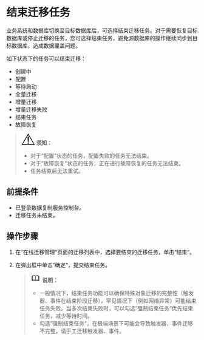 # 结束迁移任务<a name="drs_03_0004"></a>

业务系统和数据库切换至目标数据库后，可选择结束迁移任务。对于需要恢复目标数据库或停止迁移的任务，您可选择结束任务，避免源数据库的操作继续同步到目标数据库，造成数据覆盖问题。

如下状态下的任务可以结束迁移：

-   创建中
-   配置
-   等待启动
-   全量迁移
-   增量迁移
-   增量迁移失败
-   结束任务
-   故障恢复

>![](public_sys-resources/icon-notice.gif) **须知：**   
>-   对于“配置”状态的任务，配置失败的任务无法结束。  
>-   对于“故障恢复”状态的任务，正在进行故障恢复的任务无法结束。  
>-   任务结束后无法重试。  

## 前提条件<a name="section16256919193311"></a>

-   已登录数据复制服务控制台。
-   迁移任务未结束。

## 操作步骤<a name="section4298797218435"></a>

1.  在“在线迁移管理“页面的迁移列表中，选择要结束的迁移任务，单击“结束“。
2.  在弹出框中单击“确定“，提交结束任务。

    >![](public_sys-resources/icon-note.gif) **说明：**   
    >-   一般情况下，结束任务功能可以确保特殊对象迁移的完整性（触发器、事件在结束阶段迁移），罕见情况下（例如网络异常）可能结束任务失败。当多次结束失败时，可以勾选“强制结束任务“优先结束任务，减少等待时间。  
    >-   勾选“强制结束任务“，在极端场景下可能会导致触发器、事件迁移不完整，请手工迁移触发器、事件。  


